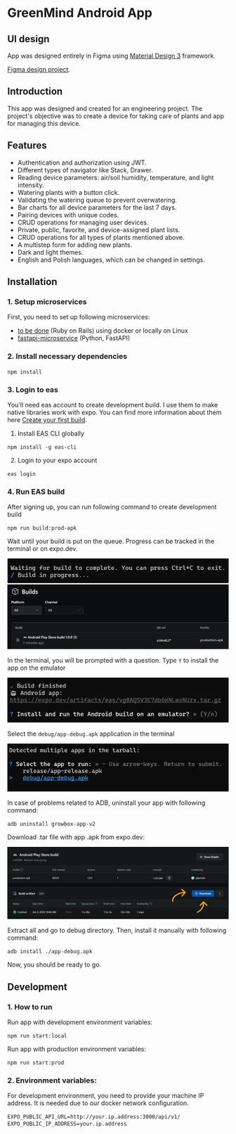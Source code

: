 # GreenMind Android App

## UI design
App was designed entirely in Figma using [Material Design 3](https://m3.material.io/) 
framework.

[Figma design project](https://www.figma.com/file/T0IaA2ZHINZMKn7GitY2UO/GrowBox-Design?type=design&node-id=11%3A1833&mode=design&t=wfPJBGPbgukZsi7a-1).

## Introduction
This app was designed and created for an engineering project. 
The project's objective was to create a device for taking care of plants
and app for managing this device.

## Features
* Authentication and authorization using JWT.
* Different types of navigator like Stack, Drawer.
* Reading device parameters: air/soil humidity, temperature, and light intensity.
* Watering plants with a button click.
* Validating the watering queue to prevent overwatering.
* Bar charts for all device parameters for the last 7 days.
* Pairing devices with unique codes.
* CRUD operations for managing user devices.
* Private, public, favorite, and device-assigned plant lists.
* CRUD operations for all types of plants mentioned above.
* A multistep form for adding new plants.
* Dark and light themes.
* English and Polish languages, which can be changed in settings.

## Installation
### 1. Setup microservices
First, you need to set up following microservices: 
* [to be done]() (Ruby on Rails) using docker or locally on Linux
* [fastapi-microservice](https://github.com/finematte/fastapi-microservice) (Python, FastAPI)

### 2. Install necessary dependencies
```
npm install
```
### 3. Login to eas
You'll need eas account to create development build. 
I use them to make native libraries work with expo.
You can find more information about them here
[Create your first build](https://docs.expo.dev/build/setup/).

1. Install EAS CLI globally
```
npm install -g eas-cli
```
2. Login to your expo account
```
eas login
```
### 4. Run EAS build
After signing up, you can run following command to create development build
```
npm run build:prod-apk
```
Wait until your build is put on the queue. 
Progress can be tracked in the terminal or on expo.dev.

![expo terminal build process](./assets/readme/expo-terminal-build-process.png)
![expo web build process](./assets/readme/expo-web-build-process.png)

In the terminal, you will be prompted with a question. 
Type `Y` to install the app on the emulator

![expo install app on emulator](./assets/readme/expo-install-on-emulator.png)

Select the `debug/app-debug.apk` application in the terminal

![expo app to run](./assets/readme/expo-app-to-run.png)

In case of problems related to ADB, uninstall your app with following command:
```
adb uninstall growbox-app-v2
```

Download .tar file with app .apk from expo.dev:

![expo app to run](./assets/readme/expo-apk-build-download.png)

Extract all and go to debug directory.
Then, install it manually with following command:
```
adb install ./app-debug.apk
```

Now, you should be ready to go.

## Development
### 1. How to run
Run app with development environment variables:
```
npm run start:local
```

Run app with production environment variables:
```
npm run start:prod
```
### 2. Environment variables:
For development environment, you need to provide your machine IP address.
It is needed due to our docker network configuration.
```
EXPO_PUBLIC_API_URL=http://your.ip.address:3000/api/v1/
EXPO_PUBLIC_IP_ADDRESS=your.ip.address
```